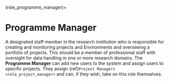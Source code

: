 (role_programme_manager)=

# Programme Manager

A designated staff member in the research institution who is responsible for creating and monitoring projects and Environments and overseeing a portfolio of projects.
This should be a member of professional staff with oversight for data handling in one or more research domains.
The **Programme Manager** can add new users to the system and assign users to specific projects.
They assign {ref}`Project Managers <role_project_manager>` and can, if they wish, take on this role themselves.

